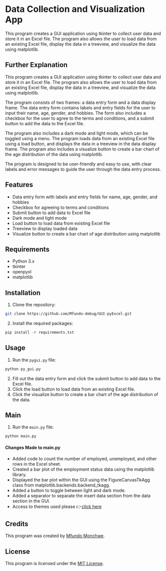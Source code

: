 # Data Collection and Visualization App

This program creates a GUI application using tkinter to collect user data and store it in an Excel file. The program also allows the user to load data from an existing Excel file, display the data in a treeview, and visualize the data using matplotlib.

## Further Explanation

This program creates a GUI application using tkinter to collect user data and store it in an Excel file. The program also allows the user to load data from an existing Excel file, display the data in a treeview, and visualize the data using matplotlib.

The program consists of two frames: a data entry form and a data display frame. The data entry form contains labels and entry fields for the user to input their name, age, gender, and hobbies. The form also includes a checkbox for the user to agree to the terms and conditions, and a submit button to add the data to the Excel file.

The program also includes a dark mode and light mode, which can be toggled using a menu. The program loads data from an existing Excel file using a load button, and displays the data in a treeview in the data display frame. The program also includes a visualize button to create a bar chart of the age distribution of the data using matplotlib.

The program is designed to be user-friendly and easy to use, with clear labels and error messages to guide the user through the data entry process.

## Features

-   Data entry form with labels and entry fields for name, age, gender, and hobbies
-   Checkbox for agreeing to terms and conditions
-   Submit button to add data to Excel file
-   Dark mode and light mode
-   Load button to load data from existing Excel file
-   Treeview to display loaded data
-   Visualize button to create a bar chart of age distribution using matplotlib

## Requirements

-   Python 3.x
-   tkinter
-   openpyxl
-   matplotlib

## Installation

1.  Clone the repository:

``` bash
git clone https://github.com/Mfundo-debug/GUI-pyExcel.git
```

2.  Install the required packages:

``` python
pip install -r requirements.txt
```

## Usage

1.  Run the `pygui.py` file:

``` python
python py_gui.py
```

2.  Fill out the data entry form and click the submit button to add data to the Excel file.
3.  Click the load button to load data from an existing Excel file.
4.  Click the visualize button to create a bar chart of the age distribution of the data.

## Main

1.  Run the `main.py` file:

``` python
python main.py
```

#### Changes Made to main.py

-   Added code to count the number of employed, unemployed, and other rows in the Excel sheet.
-   Created a bar plot of the employment status data using the matplotlib library.
-   Displayed the bar plot within the GUI using the FigureCanvasTkAgg class from matplotlib.backends.backend_tkagg.
-   Added a button to toggle between light and dark mode.
-   Added a separator to separate the insert data section from the data section in the GUI.
-   Access to themes used please 👉[click here](https://github.com/rdbende/Forest-ttk-theme)

## Credits

This program was created by [Mfundo Monchwe](https://github.com/Mfundo-debug).

## License

This program is licensed under the [MIT License](https://opensource.org/licenses/MIT).